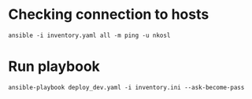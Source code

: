 # Checking connection to hosts

`ansible -i inventory.yaml all -m ping -u nkosl`


# Run playbook
`ansible-playbook deploy_dev.yaml -i inventory.ini --ask-become-pass`